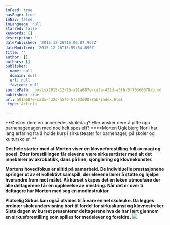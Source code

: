 ```yaml
---
inFeed: true
hasPage: true
inNav: false
inLanguage: null
starred: false
keywords: []
description: ''
datePublished: '2015-12-26T16:06:07.962Z'
dateModified: '2015-12-26T15:59:54.896Z'
title: ''
author: []
authors: []
publisher:
  name: null
  domain: null
  url: null
  favicon: null
sourcePath: _posts/2015-12-26-a91a687e-ca3a-432d-a5f6-5f703d0078ab.md
published: true
url: a91a687e-ca3a-432d-a5f6-5f703d0078ab/index.html
_type: Article

---
```

**Ønsker dere en annerledes skoledag? Eller ønsker dere å piffe opp barnehagedagen med noe helt spesielt? ****Morten Uglebjerg Norli har lang erfaring fra å holde kurs i sirkusteater for barnehager, på skoler og kulturskoler. **

**Det hele starter med at Morten viser en klovneforestilling 
full av magi og poesi. Etter forestillingen får elevene være 
sirkusartister med alt det innebærer av akrobatikk, dans på line, 
sjonglering og klovnekunster.**

**Mortens hovedfokus er alltid på samarbeid. De individuelle 
prestasjonene springer ut av et kollektivt samspill, der elevene lærer å
støtte og hjelpe hverandre fram mot målet.  På kurset skapes det en 
leken atmosfære der alle deltagerene får en opplevelse av mestring. Når 
det er over ti deltagere har Morten med seg en medinstruktør.**

**Plutselig Sirkus kan også utvides til å vare en hel skoleuke.
Da legges ordinær skoleundervisning bort til fordel for sirkuskunst og 
klovnestreker. Siste dagen av kurset presenterer deltagerene hva de har 
lært gjennom en sirkusforestilling som spilles for medelever og 
foreldre.**
![](https://the-grid-user-content.s3-us-west-2.amazonaws.com/e072248b-3459-4bed-80a6-a386f07c7bf0.jpg)